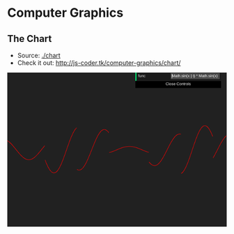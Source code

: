 # Computer Graphics

## The Chart

- Source: [./chart](./chart)
- Check it out: http://js-coder.tk/computer-graphics/chart/

![The Chart Example](./chart/src/assets/chart.png)
